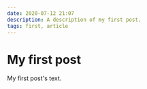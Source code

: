 ```yaml
---
date: 2020-07-12 21:07
description: A description of my first post.
tags: first, article
---
```

# My first post

My first post's text.